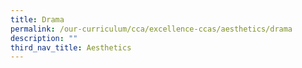 ```yaml
---
title: Drama
permalink: /our-curriculum/cca/excellence-ccas/aesthetics/drama
description: ""
third_nav_title: Aesthetics
---
```

